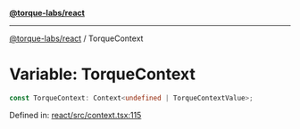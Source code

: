 [**@torque-labs/react**](../README.md)

***

[@torque-labs/react](../README.md) / TorqueContext

# Variable: TorqueContext

```ts
const TorqueContext: Context<undefined | TorqueContextValue>;
```

Defined in: [react/src/context.tsx:115](https://github.com/torque-labs/monorepo/blob/2ebf07140779767733d669c69d4b6e369a4193c3/packages/react/src/context.tsx#L115)
